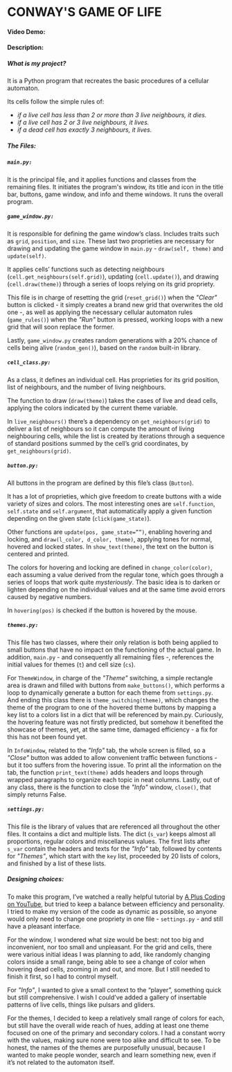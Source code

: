# CONWAY'S GAME OF LIFE
#### Video Demo:  <URL HERE>
#### Description:

##### What is my project?
It is a Python program that recreates the basic procedures of a cellular automaton.

Its cells follow the simple rules of:
 - _if a live cell has less than 2 or more than 3 live neighbours, it dies._
 - _if a live cell has 2 or 3 live neighbours, it lives._
 - _if a dead cell has exactly 3 neighbours, it lives._

##### The Files:

##### `main.py:`
It is the principal file, and it applies functions and classes from the remaining files.
It initiates the program's window, its title and icon in the title bar, buttons, game window, and info and theme windows.
It runs the overall program.


##### `game_window.py:`
It is responsible for defining the game window’s class. 
Includes traits such as `grid`, `position`, and `size`. These last two proprieties are necessary for drawing and updating the game window in `main.py` - `draw(self, theme)` and `update(self)`.

It applies cells’ functions such as detecting neighbours (`cell.get_neighbours(self.grid)`), updating (`cell.update()`), and drawing (`cell.draw(theme)`) through a series of loops relying on its grid propriety.

This file is in charge of resetting the grid (`reset_grid()`) when the _"Clear"_ button is clicked - it simply creates a brand new grid that overwrites the old one -, as well as applying the necessary cellular automaton rules (`game_rules()`) when the _"Run"_ button is pressed, working loops with a new grid that will soon replace the former.

Lastly, `game_window.py` creates random generations with a 20% chance of cells being alive (`random_gen()`), based on the `random` built-in library.


##### `cell_class.py:`
As a class, it defines an individual cell.
Has proprieties for its grid position, list of neighbours, and the number of living neighbours.

The function to draw (`draw(theme)`) takes the cases of live and dead cells, applying the colors indicated by the current theme variable.

In `live_neighbours()` there’s a dependency on `get_neighbours(grid)` to deliver a list of neighbours so it can compute the amount of living neighbouring cells, while the list is created by iterations through a sequence of standard positions summed by the cell’s grid coordinates, by `get_neighbours(grid)`.


##### `button.py:`
All buttons in the program are defined by this file’s class (`Button`).

It has a lot of proprieties, which give freedom to create buttons with a wide variety of sizes and colors. The most interesting ones are `self.function`, `self.state` and `self.argument`, that automatically apply a given function depending on the given state (`click(game_state)`).

Other functions are `update(pos, game_state=””)`, enabling hovering and locking, and `draw(l_color, d_color, theme)`, applying tones for normal, hovered and locked states.
In `show_text(theme)`, the text on the button is centered and printed.

The colors for hovering and locking are defined in `change_color(color)`, each assuming a value derived from the regular tone, which goes through a series of loops that work quite _mysteriously_. The basic idea is to darken or lighten depending on the individual values and at the same time avoid errors caused by negative numbers.

In `hovering(pos)` is checked if the button is hovered by the mouse.


##### `themes.py:`
This file has two classes, where their only relation is both being applied to small buttons that have no impact on the functioning of the actual game. In addition, `main.py` - and consequently all remaining files -, references the initial values for themes (`t`) and cell size (`cs`).

For `ThemeWindow`, in charge of the _"Theme"_ switching, a simple rectangle area is drawn and filled with buttons from `make_buttons()`, which performs a loop to dynamically generate a button for each theme from `settings.py`.
And ending this class there is `theme_switching(theme)`, which changes the theme of the program to one of the hovered theme buttons by mapping a key list to a colors list in a dict that will be referenced by main.py. Curiously, the hovering feature was not firstly predicted, but somehow it benefited the showcase of themes, yet, at the same time, damaged efficiency -  a fix for this has not been found yet.

In `InfoWindow`, related to the _"Info"_ tab, the whole screen is filled, so a _"Close"_ button was added to allow convenient traffic between functions - but it too suffers from the hovering issue.
To print all the information on the tab, the function `print_text(theme)` adds headers and loops through wrapped paragraphs to organize each topic in neat columns. 
Lastly, out of any class, there is the function to close the _"Info"_ window, `close()`, that simply returns False.


##### `settings.py:`
This file is the library of values that are referenced all throughout the other files. It contains a dict and multiple lists. The dict (`s_var`) keeps almost all proportions, regular colors and miscellaneus values. 
The first lists after `s_var` contain the headers and texts for the _"Info"_ tab, followed by contents for _"Themes"_, which start with the `key` list, proceeded by 20 lists of colors, and finished by a list of these lists.


##### Designing choices:
To make this program, I’ve watched a really helpful tutorial by [A Plus Coding on YouTube](https://www.youtube.com/playlist?list=PLryDJVmh-ww1OZnkZkzlaewDrhHy2Rli2), but tried to keep a balance between efficiency and personality. I tried to make my version of the code as dynamic as possible, so anyone would only need to change one propriety in one file - `settings.py` - and still have a pleasant interface.

For the window, I wondered what size would be best: not too big and inconvenient, nor too small and unpleasant. 
For the grid and cells, there were various initial ideas I was planning to add, like randomly changing colors inside a small range, being able to see a change of color when hovering dead cells, zooming in and out, and more. But I still needed to finish it first, so I had to control myself.

For _"Info"_, I wanted to give a small context to the “player”, something quick but still comprehensive. I wish I could’ve added a gallery of insertable patterns of live cells, things like pulsars and gliders.

For the themes, I decided to keep a relatively small range of colors for each, but still have the overall wide reach of hues, adding at least one theme focused on one of the primary and secondary colors. I had a constant worry with the values, making sure none were too alike and difficult to see. To be honest, the names of the themes are purposefully unusual, because I wanted to make people wonder, search and learn something new, even if it’s not related to the automaton itself.

